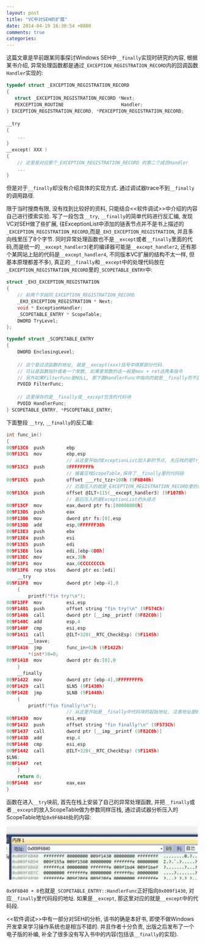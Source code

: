 ```yaml
---
layout: post
title: "VC中对SEH的扩展"
date: 2014-04-19 16:30:54 +0800
comments: true
categories: 
---
```

这篇文章是早前跟某同事探讨Windows SEH中`__finally`实现时研究的内容, 根据某书介绍, 异常处理函数都是通过`_EXCEPTION_REGISTRATION_RECORD`内的回调函数`Handler`实现的:
``` c _EXCEPTION_REGISTRATION_RECORD
typedef struct _EXCEPTION_REGISTRATION_RECORD 
{ 
   struct _EXCEPTION_REGISTRATION_RECORD *Next; 
   PEXCEPTION_ROUTINE                     Handler; 
} EXCEPTION_REGISTRATION_RECORD, *PEXCEPTION_REGISTRATION_RECORD;

__try
{
    ...
}
__except( XXX )
{
    // 这里是对应那个_EXCEPTION_REGISTRATION_RECORD 的第二个成员Handler
    ...
}
```
但是对于`__finally`却没有介绍具体的实现方式. 通过调试器trace不到`__finally`的调用路径.
<!-- more -->

限于当时搜商有限, 没有找到比较好的资料, 只能结合<<软件调试>>中介绍的内容自己进行摸索实验. 
写了一段包含`__try`, `__finally`的简单代码进行反汇编, 发现VC对SEH做了些扩展, 往ExceptionList中添加的链表节点并不是书上描述的`_EXCEPTION_REGISTRATION_RECORD`,而是`_EH3_EXCEPTION_REGISTRATION`, 并且多向栈里压了8个字节. 同时异常处理函数也不是`__except`或者`__finally`里面的代码,而是统一的`__except_handler3`(老的编译器可能是`__except_handler2`, 还有那个某网站上贴的代码是`__except_handler4`, 不同版本VC扩展的结构不太一样, 但基本原理都差不多), 真正的`__finally`和`__except`中的处理代码放在`_EXCEPTION_REGISTRATION_RECORD`里的`_SCOPETABLE_ENTRY`中:
``` c _EH3_EXCEPTION_REGISTRATION
struct _EH3_EXCEPTION_REGISTRATION
{
    // 前两个字段同_EXCEPTION_REGISTRATION_RECORD
	_EH3_EXCEPTION_REGISTRATION * Next;
	void * ExceptionHandler;
	_SCOPETABLE_ENTRY * ScopeTable; 
	DWORD TryLevel;
};
```
``` c _SCOPETABLE_ENTRY
typedef struct _SCOPETABLE_ENTRY 
{ 
	DWORD EnclosingLevel; 	
    
    // 这个是过滤函数的地址, 就是__except(xxx)括号中得那部分代码. 
    // 可以是函数指针或者一个常数, 如果是常数的话一般是mov + ret这两条指令
    // 另外如果FilterFunc是NULL, 那下面HandlerFunc中指向的就是__finally而不是__except     						
	PVOID FilterFunc;
	       
    // 这里保存的是__finally或__except包含的代码块
	PVOID HandlerFunc;
} SCOPETABLE_ENTRY, *PSCOPETABLE_ENTRY;
```
下面整段 `__try`, `__finally`的反汇编:
``` c
int func_in()
{
009F13C0  push        ebp  
009F13C1  mov         ebp,esp
                      // 从这里开始向ExceptionList加入新的节点, 先压栈的是TryLevel
009F13C3  push        0FFFFFFFFh    
                      // 接着压栈ScopeTable,保存了__finally里的代码段
009F13C5  push        offset ___rtc_tzz+108h (9F6B40h)              
                      // 后面压入的就是_EXCEPTION_REGISTRATION_RECORD里的两个字段, 首先是回调函数, 一直是__except_handler3
009F13CA  push        offset @ILT+115(__except_handler3) (9F1078h)  
                      // 最后压入的是ExceptionList的头结点
009F13CF  mov         eax,dword ptr fs:[00000000h]
009F13D5  push        eax  
009F13D6  mov         dword ptr fs:[0],esp  
009F13DD  add         esp,0FFFFFF38h  
009F13E3  push        ebx  
009F13E4  push        esi  
009F13E5  push        edi  
009F13E6  lea         edi,[ebp-0D8h]  
009F13EC  mov         ecx,30h  
009F13F1  mov         eax,0CCCCCCCCh  
009F13F6  rep stos    dword ptr es:[edi]  
	__try
009F13F8  mov         dword ptr [ebp-4],0  
	{
		printf("fin try!\n");
009F13FF  mov         esi,esp  
009F1401  push        offset string "fin try!\n" (9F574Ch)  
009F1406  call        dword ptr [__imp__printf (9F82C0h)]  
009F140C  add         esp,4  
009F140F  cmp         esi,esp  
009F1411  call        @ILT+320(__RTC_CheckEsp) (9F1145h)  
		__leave;
009F1416  jmp         func_in+62h (9F1422h)  
		*(int*)0=0;
009F1418  mov         dword ptr ds:[0],0  
	}
	__finally
009F1422  mov         dword ptr [ebp-4],0FFFFFFFFh  		
009F1429  call        $LN5 (9F1430h)  
009F142E  jmp         $LN8 (9F1448h)  
	{
		printf("fin finally!\n");
		              // 从这里开始是__finally中代码块的起始地址, 注意地址是0x9F1430
009F1430  mov         esi,esp  						
009F1432  push        offset string "fin finally!\n" (9F573Ch)  
009F1437  call        dword ptr [__imp__printf (9F82C0h)]  
009F143D  add         esp,4  
009F1440  cmp         esi,esp  
009F1442  call        @ILT+320(__RTC_CheckEsp) (9F1145h)  
$LN6:
009F1447  ret  
	}
	return 0;
009F1448  xor         eax,eax  
}
```
函数在进入`__try`块前, 首先在栈上安装了自己的异常处理函数, 并把`__finally`或者`__except`的放入ScopeTable做为参数同样压栈, 通过调试器分析压入的ScopeTable地址`0x9F6B40`处的内容:

![SEH Memory Dump](/images/2014/04/seh-memory-dump.png)

`0x9F6B40 + 8`也就是`_SCOPETABLE_ENTRY::HandlerFunc`正好指向`0x009f1430`, 对应`__finally`里代码段的地址. 如果是`__except`, 那这里对应的就是`__except`中的代码段.

<<软件调试>>中有一部分对SEH的分析, 该书的确是本好书, 即使不做Windows开发拿来学习操作系统也是相当不错的. 并且作者十分负责, 出版之后发布了一个电子版的补编, 补全了很多没有写入书中的内容(包括该`__finally`的实现).
